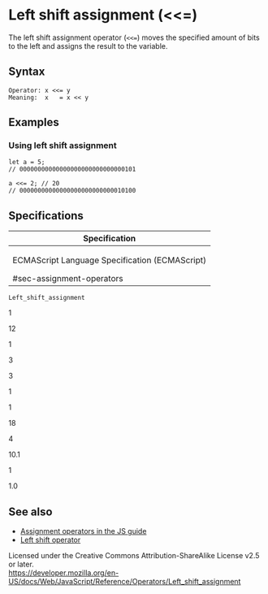 Left shift assignment (&lt;&lt;=)
=================================

The left shift assignment operator (`<<=`) moves the specified amount of bits to the left and assigns the result to the variable.

Syntax
------

    Operator: x <<= y
    Meaning:  x   = x << y

Examples
--------

### Using left shift assignment

    let a = 5;
    // 00000000000000000000000000000101

    a <<= 2; // 20
    // 00000000000000000000000000010100

Specifications
--------------

<table><colgroup><col style="width: 100%" /></colgroup><thead><tr class="header"><th>Specification</th></tr></thead><tbody><tr class="odd"><td><p>ECMAScript Language Specification (ECMAScript)<br />
</p><span class="small">#sec-assignment-operators</span></td></tr></tbody></table>

`Left_shift_assignment`

1

12

1

3

3

1

1

18

4

10.1

1

1.0

See also
--------

-   [Assignment operators in the JS guide](https://developer.mozilla.org/en-US/docs/Web/JavaScript/Guide/Expressions_and_Operators#assignment)
-   [Left shift operator](left_shift)

Licensed under the Creative Commons Attribution-ShareAlike License v2.5 or later.  
<a href="https://developer.mozilla.org/en-US/docs/Web/JavaScript/Reference/Operators/Left_shift_assignment" class="_attribution-link">https://developer.mozilla.org/en-US/docs/Web/JavaScript/Reference/Operators/Left_shift_assignment</a>
